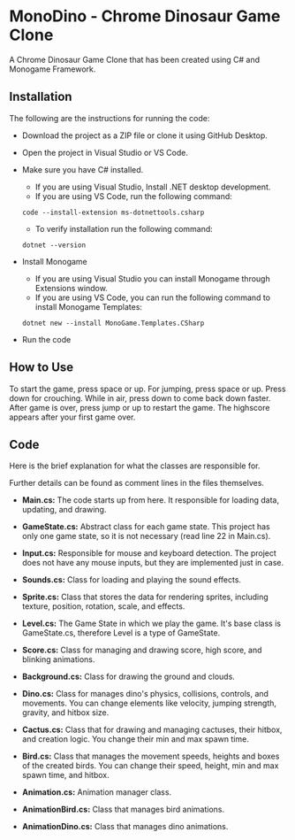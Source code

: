 # MonoDino - Chrome Dinosaur Game Clone

A Chrome Dinosaur Game Clone that has been created using C# and Monogame Framework.

## Installation

The following are the instructions for running the code:

- Download the project as a ZIP file or clone it using GitHub Desktop.
- Open the project in Visual Studio or VS Code.
- Make sure you have C# installed.
  - If you are using Visual Studio, Install .NET desktop development.
  - If you are using VS Code, run the following command:
    
  ```
  code --install-extension ms-dotnettools.csharp
  ```
  
  - To verify installation run the following command:
    
  ```
  dotnet --version
  ```
  
- Install Monogame
  - If you are using Visual Studio you can install Monogame through Extensions window.
  - If you are using VS Code, you can run the following command to install Monogame Templates:
    
  ```
  dotnet new --install MonoGame.Templates.CSharp
  ```

- Run the code

## How to Use

To start the game, press space or up. For jumping, press space or up. Press down for crouching. While in air, press down to come back down faster. After game is over, press jump or up to restart the game. The highscore appears after your first game over.

## Code

Here is the brief explanation for what the classes are responsible for.  

Further details can be found as comment lines in the files themselves.

- **Main.cs:** The code starts up from here. It responsible for loading data, updating, and drawing.

- **GameState.cs:** Abstract class for each game state. This project has only one game state, so it is not necessary (read line 22 in Main.cs).

- **Input.cs:** Responsible for mouse and keyboard detection. The project does not have any mouse inputs, but they are implemented just in case.

- **Sounds.cs:** Class for loading and playing the sound effects.

- **Sprite.cs:** Class that stores the data for rendering sprites, including texture, position, rotation, scale, and effects.

- **Level.cs:** The Game State in which we play the game. It's base class is GameState.cs, therefore Level is a type of GameState.

- **Score.cs:** Class for managing and drawing score, high score, and blinking animations. 

- **Background.cs:** Class for drawing the ground and clouds. 

- **Dino.cs:** Class for manages dino's physics, collisions, controls, and movements. You can change elements like velocity, jumping strength, gravity, and hitbox size.

- **Cactus.cs:** Class that for drawing and managing cactuses, their hitbox, and creation logic. You change their min and max spawn time.

- **Bird.cs:** Class that manages the movement speeds, heights and boxes of the created birds. You can change their speed, height, min and max spawn time, and hitbox.

- **Animation.cs:** Animation manager class.
 
- **AnimationBird.cs:** Class that manages bird animations.
   
- **AnimationDino.cs:** Class that manages dino animations. 
